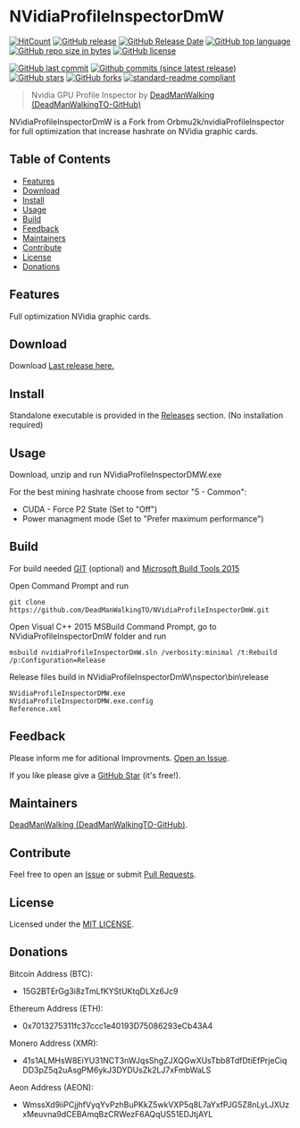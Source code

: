 # NVidiaProfileInspectorDmW
[![HitCount](http://hits.dwyl.io/DeadManWalkingTO/NVidiaProfileInspectorDmW.svg)](../../)
[![GitHub release](https://img.shields.io/github/release/DeadManWalkingTO/NVidiaProfileInspectorDmW/all.svg)](../../releases/latest)
[![GitHub Release Date](https://img.shields.io/github/release-date-pre/DeadManWalkingTO/NVidiaProfileInspectorDmW.svg)](../../releases/latest)
[![GitHub top language](https://img.shields.io/github/languages/top/DeadManWalkingTO/NVidiaProfileInspectorDmW.svg)](../../)
[![GitHub repo size in bytes](https://img.shields.io/github/repo-size/DeadManWalkingTO/NVidiaProfileInspectorDmW.svg)](../../)
[![GitHub license](https://img.shields.io/github/license/DeadManWalkingTO/NVidiaProfileInspectorDmW.svg)](./LICENSE)

[![GitHub last commit](https://img.shields.io/github/last-commit/DeadManWalkingTO/NVidiaProfileInspectorDmW.svg)](../../)
[![Github commits (since latest release)](https://img.shields.io/github/commits-since/DeadManWalkingTO/NVidiaProfileInspectorDmW/latest.svg)](../../)
[![GitHub stars](https://img.shields.io/github/stars/DeadManWalkingTO/NVidiaProfileInspectorDmW.svg)](../../stargazers)
[![GitHub forks](https://img.shields.io/github/forks/DeadManWalkingTO/NVidiaProfileInspectorDmW.svg)](../../network)
[![standard-readme compliant](https://img.shields.io/badge/readme%20style-standard-brightgreen.svg)](./README.md)
>Nvidia GPU Profile Inspector by [DeadManWalking (DeadManWalkingTO-GitHub)](https://github.com/DeadManWalkingTO)

NVidiaProfileInspectorDmW is a Fork from Orbmu2k/nvidiaProfileInspector for full optimization that increase hashrate on NVidia graphic cards.

## Table of Contents
- [Features](#features)
- [Download](#download)
- [Install](#install)
- [Usage](#usage)
- [Build](#build)
- [Feedback](#feedback)
- [Maintainers](#maintainers)
- [Contribute](#contribute)
- [License](#license)
- [Donations](#donations)

## Features
Full optimization NVidia graphic cards.

## Download
Download [Last release here.](../../releases/latest)

## Install
Standalone executable is provided in the [Releases](../../releases/latest) section. (No installation required)

## Usage
Download, unzip and run NVidiaProfileInspectorDMW.exe

For the best mining hashrate choose from sector "5 - Common":
* CUDA - Force P2 State (Set to "Off")
* Power managment mode (Set to "Prefer maximum performance")

## Build
For build needed [GIT](https://git-scm.com/downloads) (optional) and [Microsoft Build Tools 2015](https://www.microsoft.com/en-us/download/details.aspx?id=48159)

Open Command Prompt and run 
```
git clone https://github.com/DeadManWalkingTO/NVidiaProfileInspectorDmW.git
```
Open Visual C++ 2015 MSBuild Command Prompt, go to NVidiaProfileInspectorDmW folder and run 
```
msbuild nvidiaProfileInspectorDmW.sln /verbosity:minimal /t:Rebuild /p:Configuration=Release
```
Release files build in NVidiaProfileInspectorDmW\nspector\bin\release
```
NVidiaProfileInspectorDMW.exe
NVidiaProfileInspectorDMW.exe.config
Reference.xml
```

## Feedback
Please inform me for aditional Improvments. [Open an Issue](../../issues).

If you like please give a [GitHub Star](../../stargazers) (it's free!).

## Maintainers
[DeadManWalking (DeadManWalkingTO-GitHub)](https://github.com/DeadManWalkingTO).

## Contribute
Feel free to open an [Issue](../../issues/new) or submit [Pull Requests](../../pulls).

## License
Licensed under the [MIT LICENSE](./LICENSE).

## Donations

Bitcoin Address (BTC):
* 15G2BTErGg3i8zTmLfKYStUKtqDLXz6Jc9

Ethereum Address (ETH):
* 0x7013275311fc37ccc1e40193D75086293eCb43A4

Monero Address (XMR):
* 41s1ALMHsW8EiYU31NCT3nWJqsShgZJXQGwXUsTbb8TdfDtiEfPrjeCiqDD3pZ5q2uAsgPM6ykJ3DYDUsZk2LJ7xFmbWaLS

Aeon Address (AEON):
* WmssXd9iiPCjjhfVyqYvPzhBuPKkZ5wkVXP5q8L7aYxfPJG5Z8nLyLJXUzxMeuvna9dCEBAmqBzCRWezF6AQqUS51EDJtjAYL
